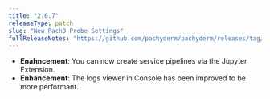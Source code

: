 ```yaml
---
title: "2.6.7"
releaseType: patch 
slug: "New PachD Probe Settings"
fullReleaseNotes: "https://github.com/pachyderm/pachyderm/releases/tag/v2.6.7"
---
```


- **Enahncement**: You can now create service pipelines via the Jupyter Extension.
- **Enhancement**: The logs viewer in Console has been improved to be more performant. 